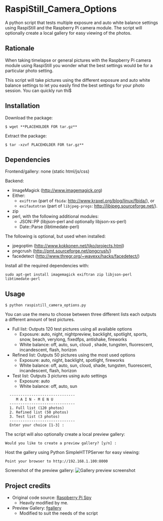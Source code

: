 RaspiStill_Camera_Options 
============== 
A python script that tests multiple exposure and auto white balance settings using RaspiStill and the Raspberry Pi camera module. 
The script will optionally create a local gallery for easy viewing of the photos.


Rationale
---------
When taking timelapse or general pictures with the Raspberry Pi camera module using RaspiStill you wonder what the best settings would be for a particular photo setting.

This script will take pictures using the different exposure and auto white balance settings to let you easily find the best settings for your photo session. You can quickly run thi$


Installation
------------

Download the package: 
```
$ wget **PLACEHOLDER FOR tar.gz**
```
Extract the package: 
```
$ tar -xzvf PLACEHOLDER FOR tar.gz**
```

Dependencies
---------
Frontend/gallery: none (static html/js/css)

Backend:

* ImageMagick (http://www.imagemagick.org)
* Either:
  - ``exiftran`` (part of ``fbida``: http://www.kraxel.org/blog/linux/fbida/), or
  - ``exifautotran`` (part of ``libjpeg-progs``: http://libjpeg.sourceforge.net/).
* zip
* perl, with the following additional modules:
  - JSON::PP (libjson-perl and optionally libjson-xs-perl)
  - Date::Parse (libtimedate-perl)

The following is optional, but used when installed:

* jpegoptim (http://www.kokkonen.net/tjko/projects.html)
* pngcrush (http://pmt.sourceforge.net/pngcrush/)
* facedetect (http://www.thregr.org/~wavexx/hacks/facedetect/)

Install all the required dependencies with:
```
sudo apt-get install imagemagick exiftran zip libjson-perl libtimedate-perl
```

Usage
-----
```
$ python raspistill_camera_options.py
```

You can use the menu to choose between three different lists each outputs a different amount of test pictures.

* Full list: Outputs 120 test pictures using all available options
  - Exposure: auto, night, nightpreview, backlight, spotlight, sports, snow, beach, verylong, fixedfps, antishake, fireworks
  - White balance: off, auto, sun, cloud , shade, tungsten, fluorescent, incandescent, flash, horizon
* Refined list: Outputs 50 pictures using the most used options
  - Exposure: auto, night, backlight, spotlight, fireworks
  - White balance: off, auto, sun, cloud, shade, tungsten, fluorescent, incandescent, flash, horizon
* Test list: Outputs 3 pictures using auto settings
  - Exposure: auto
  - White balance: off, auto, sun

```
  ------------------------------
     M A I N - M E N U
  ------------------------------
  1. Full list (120 photos)
  2. Refined list (50 photos)
  3. Test list (3 photos)
  ------------------------------
  Enter your choice [1-3] :
``` 

The script will also optionally create a local preview gallery:
```
Would you like to create a preview gallery? [y/n] :
```
Host the gallery using Python SimpleHTTPServer for easy viewing:
```
Point your browser to http://192.168.1.100:8000
```

Screenshot of the preview gallery:
![Gallery preview screenshot](http://ntalekt.com/images/SS_Raspi_fgallery.png)

Project credits
-----
* Original code source: [Raspberry Pi Spy](http://www.raspberrypi-spy.co.uk/?p=1862)
  - Heavily modified by me.
* Preview Gallery: [fgallery](http://www.thregr.org/~wavexx/software/fgallery/)
  - Modified to suit the needs of the script

